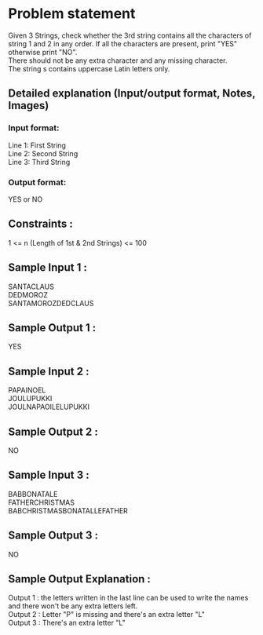 # Problem statement
Given 3 Strings, check whether the 3rd string contains all the characters of string 1 and 2 in any order. If all the characters are present, print "YES" otherwise print "NO".  
There should not be any extra character and any missing character.  
The string s contains uppercase Latin letters only.

## Detailed explanation (Input/output format, Notes, Images)
### Input format:
Line 1: First String  
Line 2: Second String  
Line 3: Third String
### Output format:
YES or NO

## Constraints :
1 <= n (Length of 1st & 2nd Strings) <= 100

## Sample Input 1 :
SANTACLAUS  
DEDMOROZ  
SANTAMOROZDEDCLAUS
## Sample Output 1 :
YES  

## Sample Input 2 :
PAPAINOEL  
JOULUPUKKI  
JOULNAPAOILELUPUKKI

## Sample Output 2 :
NO
## Sample Input 3 :
BABBONATALE  
FATHERCHRISTMAS  
BABCHRISTMASBONATALLEFATHER  
## Sample Output 3 :
NO

## Sample Output Explanation :
Output 1 : the letters written in the last line can be used to write the names and there won't be any extra letters left.  
Output 2 : Letter "P" is missing and there's an extra letter "L"  
Output 3 : There's an extra letter "L"  

